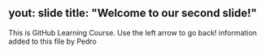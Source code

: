 yout: slide
title: "Welcome to our second slide!"
---
This is GitHub Learning Course.
Use the left arrow to go back!
information added to this file by Pedro
